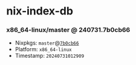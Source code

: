# nix-index-db
### x86_64-linux/master @ 240731.7b0cb66
- Nixpkgs: `master`@[`7b0cb66`](https://github.com/NixOS/nixpkgs/commit/7b0cb66ad81ebc390ece3c73977e46090b22fbd1)
- Platform: `x86_64-linux`
- Timestamp: `20240731012909`
